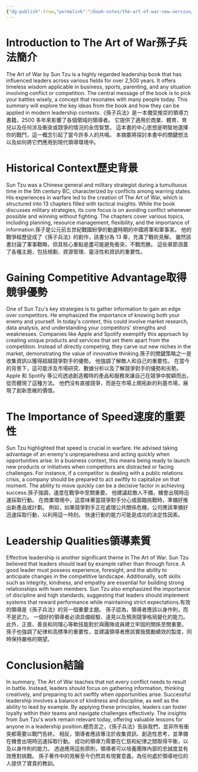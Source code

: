 ```yaml
---
{"dg-publish":true,"permalink":"/book-notes/the-art-of-war-new-version/","dgPassFrontmatter":true}
---
```


# Introduction to The Art of War孫子兵法簡介

The Art of War by Sun Tzu is a highly regarded leadership book that has influenced leaders across various fields for over 2,500 years. It offers timeless wisdom applicable in business, sports, parenting, and any situation involving conflict or competition. The central message of the book is to pick your battles wisely, a concept that resonates with many people today. This summary will explore the key ideas from the book and how they can be applied in modern leadership contexts.《孫子兵法》是一本備受推崇的領導力書籍，2500 多年來影響了各個領域的領導者。 它提供了適用於商業、體育、育兒以及任何涉及衝突或競爭的情況的永恆智慧。 這本書的中心思想是明智地選擇你的戰鬥，這一概念引起了當今許多人的共鳴。 本摘要將探討本書中的關鍵想法以及如何將它們應用到現代領導環境中。

# Historical Context歷史背景

Sun Tzu was a Chinese general and military strategist during a tumultuous time in the 5th century BC, characterized by conflicts among warring states. His experiences in warfare led to the creation of The Art of War, which is structured into 13 chapters filled with tactical insights. While the book discusses military strategies, its core focus is on avoiding conflict whenever possible and winning without fighting. The chapters cover various topics, including planning, resource management, flexibility, and the importance of information.孫子是公元前五世紀戰國紛爭的動盪時期的中國將軍和軍事家。 他的戰爭經歷促成了《孫子兵法》的創作，該書分為 13 章，充滿了戰術見解。 雖然該書討論了軍事戰略，但其核心重點是盡可能避免衝突，不戰而勝。 這些章節涵蓋了各種主題，包括規劃、資源管理、靈活性和資訊的重要性。

# Gaining Competitive Advantage取得競爭優勢

One of Sun Tzu's key strategies is to gather information to gain an edge over competitors. He emphasized the importance of knowing both your enemy and yourself. In today's context, this could involve market research, data analysis, and understanding your competitors' strengths and weaknesses. Companies like Apple and Spotify exemplify this approach by creating unique products and services that set them apart from the competition. Instead of directly competing, they carve out new niches in the market, demonstrating the value of innovative thinking.孫子的關鍵策略之一是收集資訊以獲得超越競爭對手的優勢。 他強調了解敵人和自己的重要性。 在當今的背景下，這可能涉及市場研究、數據分析以及了解競爭對手的優勢和劣勢。 Apple 和 Spotify 等公司透過創造獨特的產品和服務來讓自己在競爭中脫穎而出，從而體現了這種方法。 他們沒有直接競爭，而是在市場上開拓新的利基市場，展現了創新思維的價值。

# The Importance of Speed速度的重要性

Sun Tzu highlighted that speed is crucial in warfare. He advised taking advantage of an enemy's unpreparedness and acting quickly when opportunities arise. In a business context, this means being ready to launch new products or initiatives when competitors are distracted or facing challenges. For instance, if a competitor is dealing with a public relations crisis, a company should be prepared to act swiftly to capitalize on that moment. The ability to move quickly can be a decisive factor in achieving success.孫子強調，速度在戰爭中至關重要。 他建議趁敵人不備，機會出現時迅速採取行動。 在商業環境中，這意味著當競爭對手分心或面臨挑戰時，準備好推出新產品或計劃。 例如，如果競爭對手正在處理公共關係危機，公司應該準備好迅速採取行動，以利用這一時刻。 快速行動的能力可能是成功的決定性因素。

# Leadership Qualities領導素質

Effective leadership is another significant theme in The Art of War. Sun Tzu believed that leaders should lead by example rather than through force. A good leader must possess experience, foresight, and the ability to anticipate changes in the competitive landscape. Additionally, soft skills such as integrity, kindness, and empathy are essential for building strong relationships with team members. Sun Tzu also emphasized the importance of discipline and high standards, suggesting that leaders should implement systems that reward performance while maintaining strict expectations.有效的領導是《孫子兵法》的另一個重要主題。 孫子認為，領導者應該以身作則，而不是武力。 一個好的領導者必須具備經驗、遠見以及預測競爭格局變化的能力。 此外，正直、善良和同理心等軟技能對於與團隊成員建立牢固的關係至關重要。 孫子也強調了紀律和高標準的重要性，並建議領導者應該實施獎勵績效的製度，同時保持嚴格的期望。

# Conclusion結論

In summary, The Art of War teaches that not every conflict needs to result in battle. Instead, leaders should focus on gathering information, thinking creatively, and preparing to act swiftly when opportunities arise. Successful leadership involves a balance of kindness and discipline, as well as the ability to lead by example. By applying these principles, leaders can foster loyalty within their teams and navigate challenges effectively. The insights from Sun Tzu's work remain relevant today, offering valuable lessons for anyone in a leadership position.總而言之，《孫子兵法》告訴我們，並非所有衝突都需要以戰鬥告終。 相反，領導者應該專注於收集資訊、創造性思考，並準備在機會出現時迅速採取行動。 成功的領導力需要在仁慈和紀律之間取得平衡，以及以身作則的能力。 透過應用這些原則，領導者可以培養團隊內部的忠誠度並有效應對挑戰。 孫子著作中的見解至今仍然具有現實意義，為任何處於領導地位的人提供了寶貴的教訓。